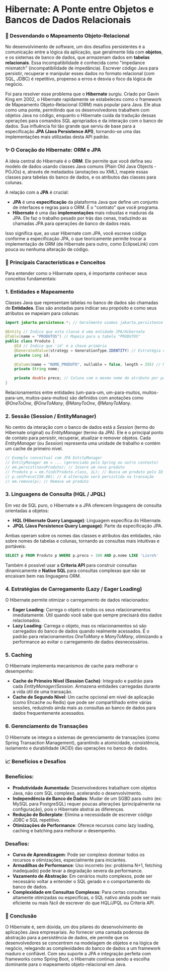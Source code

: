 # Hibernate: A Ponte entre Objetos e Bancos de Dados Relacionais
### 🚀 Desvendando o Mapeamento Objeto-Relacional
No desenvolvimento de software, um dos desafios persistentes é a comunicação entre a lógica da aplicação, que geralmente lida com __objetos__, e os sistemas de banco de dados, que armazenam dados em __tabelas relacionais__. Essa incompatibilidade é conhecida como "impedance mismatch" (incompatibilidade de impedância). Escrever código Java para persistir, recuperar e manipular esses dados no formato relacional (com SQL, JDBC) é repetitivo, propenso a erros e desvia o foco da lógica de negócio.

Foi para resolver esse problema que o __Hibernate__ surgiu. Criado por Gavin King em 2002, o Hibernate rapidamente se estabeleceu como o framework de Mapeamento Objeto-Relacional (ORM) mais popular para Java. Ele atua como uma ponte, permitindo que os desenvolvedores trabalhem com objetos Java no código, enquanto o Hibernate cuida da tradução dessas operações para comandos SQL apropriados e da interação com o banco de dados. Sua influência foi tão grande que serviu de base para a especificação __JPA (Java Persistence API)__, tornando-se uma das implementações mais utilizadas desta API padrão.
### ✨ O Coração do Hibernate: ORM e JPA
A ideia central do Hibernate é o __ORM__. Ele permite que você defina seu modelo de dados usando classes Java comuns (Plain Old Java Objects - POJOs) e, através de metadados (anotações ou XML), mapeie essas classes para tabelas do banco de dados, e os atributos das classes para colunas.

A relação com a __JPA__ é crucial:
* __JPA__ é uma __especificação__ da plataforma Java que define um conjunto de interfaces e regras para o ORM. É o "contrato" que você programa.
* __Hibernate__ é uma das __implementações__ mais robustas e maduras da JPA. Ele faz o trabalho pesado por trás das cenas, traduzindo as chamadas JPA para operações de banco de dados reais.

Isso significa que, ao usar Hibernate com JPA, você escreve código conforme a especificação JPA, o que teoricamente permite trocar a implementação de ORM (de Hibernate para outro, como EclipseLink) com pouca ou nenhuma alteração de código.
### 🧩 Principais Características e Conceitos
Para entender como o Hibernate opera, é importante conhecer seus conceitos fundamentais:

### 1. Entidades e Mapeamento
Classes Java que representam tabelas no banco de dados são chamadas de __Entidades__. Elas são anotadas para indicar seu propósito e como seus atributos se mapeiam para colunas:
```Java
import jakarta.persistence.*; // Geralmente usamos jakarta.persistence ou javax.persistence

@Entity // Indica que esta classe é uma entidade JPA/Hibernate
@Table(name = "PRODUTOS") // Mapeia para a tabela "PRODUTOS"
public class Produto {
    @Id // Indica que 'id' é a chave primária
    @GeneratedValue(strategy = GenerationType.IDENTITY) // Estratégia de geração do ID
    private Long id;

    @Column(name = "NOME_PRODUTO", nullable = false, length = 255) // Mapeia para a coluna "NOME_PRODUTO"
    private String nome;

    private double preco; // Coluna com o mesmo nome do atributo por padrão
}
```
Relacionamentos entre entidades (um-para-um, um-para-muitos, muitos-para-um, muitos-para-muitos) são definidos com anotações como _@OneToOne_, _@OneToMany_, _@ManyToOne_, _@ManyToMany_.
### 2. Sessão (Session / EntityManager)
No centro da interação com o banco de dados está a _Session_ (termo do Hibernate original) ou _EntityManager_ (termo da JPA). Ele é o principal ponto de contato para persistir, recuperar, atualizar e remover objetos. Cada _EntityManager_ (ou _Session_) representa uma unidade de trabalho e contém um cache de primeiro nível.

```Java
// Exemplo conceitual com JPA EntityManager
// EntityManager em = ... (gerenciado pelo Spring ou outro contexto)
// em.persist(novoProduto); // Insere um novo produto
// Produto p = em.find(Produto.class, 1L); // Busca um produto pelo ID
// p.setPreco(150.00); // A alteração será persistida na transação
// em.remove(p); // Remove um produto
```
### 3. Linguagens de Consulta (HQL / JPQL)
Em vez de SQL puro, o Hibernate e a JPA oferecem linguagens de consulta orientadas a objetos:
* __HQL (Hibernate Query Language)__: Linguagem específica do Hibernate.
* __JPQL (Java Persistence Query Language)__: Parte da especificação JPA.

Ambas operam sobre os nomes das classes e atributos das entidades, não sobre nomes de tabelas e colunas, tornando as consultas mais intuitivas e portáveis:
```SQL
SELECT p FROM Produto p WHERE p.preco > 100 AND p.nome LIKE 'Livro%'
```
Também é possível usar a __Criteria API__ para construir consultas dinamicamente e __Native SQL__ para consultas complexas que não se encaixam bem nas linguagens ORM.
### 4. Estratégias de Carregamento (Lazy / Eager Loading)
O Hibernate permite otimizar o carregamento de dados relacionados:
* __Eager Loading__: Carrega o objeto e todos os seus relacionamentos imediatamente. Útil quando você sabe que sempre precisará dos dados relacionados.
* __Lazy Loading__: Carrega o objeto, mas os relacionamentos só são carregados do banco de dados quando realmente acessados. É o padrão para relacionamentos _OneToMany_ e _ManyToMany_, otimizando a performance ao evitar o carregamento de dados desnecessários.
### 5. Caching
O Hibernate implementa mecanismos de cache para melhorar o desempenho:
* __Cache de Primeiro Nível (Session Cache)__: Integrado e padrão para cada _EntityManager_/_Session_. Armazena entidades carregadas durante a vida útil de uma transação.
* __Cache de Segundo Nível__: Um cache opcional em nível de aplicação (como Ehcache ou Redis) que pode ser compartilhado entre várias sessões, reduzindo ainda mais as consultas ao banco de dados para dados frequentemente acessados.
### 6. Gerenciamento de Transações
O Hibernate se integra a sistemas de gerenciamento de transações (como Spring Transaction Management), garantindo a atomicidade, consistência, isolamento e durabilidade (ACID) das operações no banco de dados.
### 📈 Benefícios e Desafios
### Benefícios:
* __Produtividade Aumentada__: Desenvolvedores trabalham com objetos Java, não com SQL complexo, acelerando o desenvolvimento.
* __Independência de Banco de Dados__: Mudar de um SGBD para outro (ex: MySQL para PostgreSQL) requer poucas alterações (principalmente na configuração), pois o Hibernate abstrai as diferenças.
* __Redução de Boilerplate__: Elimina a necessidade de escrever código JDBC e SQL repetitivo.
* __Otimizações de Performance__: Oferece recursos como lazy loading, caching e batching para melhorar o desempenho.
### Desafios:
* __Curva de Aprendizagem__: Pode ser complexo dominar todos os recursos e otimizações, especialmente para iniciantes.
* __Armadilhas de Performance__: Uso incorreto (ex: problema N+1, fetching inadequado) pode levar a degradação severa da performance.
* __Vazamento de Abstração__: Em cenários muito complexos, pode ser necessário voltar a entender o SQL gerado e o comportamento do banco de dados.
* __Complexidade em Consultas Complexas__: Para certas consultas altamente otimizadas ou específicas, o SQL nativo ainda pode ser mais eficiente ou mais fácil de escrever do que HQL/JPQL ou Criteria API.

### 🏁 Conclusão
O Hibernate é, sem dúvida, um dos pilares do desenvolvimento de aplicações Java empresariais. Ao fornecer uma camada poderosa de abstração para a persistência de dados, ele permite que os desenvolvedores se concentrem na modelagem de objetos e na lógica de negócio, relegando as complexidades do banco de dados a um framework maduro e confiável. Com seu suporte a JPA e integração perfeita com frameworks como Spring Boot, o Hibernate continua sendo a escolha dominante para o mapeamento objeto-relacional em Java.